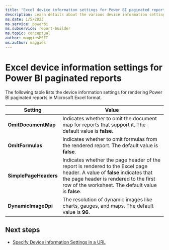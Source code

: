 ```yaml
---
title: "Excel device information settings for Power BI paginated reports| Microsoft Docs"
description: Learn details about the various device information settings for rendering in Microsoft Excel format.
ms.date: 1/5/2023
ms.service: powerbi
ms.subservice: report-builder
ms.topic: conceptual
author: maggiesMSFT
ms.author: maggies
---
```


# Excel device information settings for Power BI paginated reports
  The following table lists the device information settings for rendering Power BI paginated reports in Microsoft Excel format.  
  
|Setting|Value|  
|-------------|-----------|  
|**OmitDocumentMap**|Indicates whether to omit the document map for reports that support it. The default value is **false**.|  
|**OmitFormulas**|Indicates whether to omit formulas from the rendered report. The default value is **false**.|  
|**SimplePageHeaders**|Indicates whether the page header of the report is rendered to the Excel page header. A value of **false** indicates that the page header is rendered to the first row of the worksheet. The default value is **false**.|  
|**DynamicImageDpi**|The resolution of dynamic images like charts, gauges, and maps. The default value is **96**.|  

## Next steps

- [Specify Device Information Settings in a URL](/sql/reporting-services/specify-device-information-settings-in-a-url)
